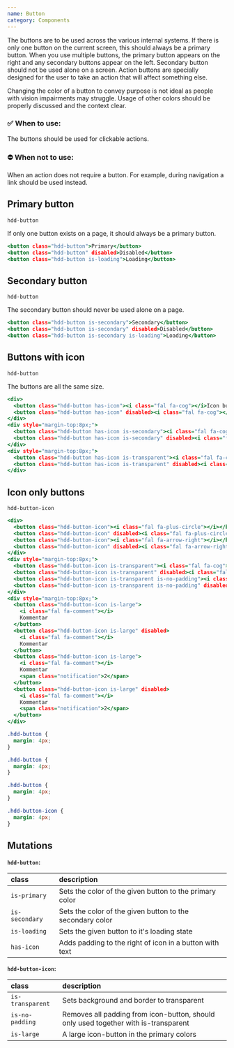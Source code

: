 ```yaml
---
name: Button
category: Components
---
```


The buttons are to be used across the various internal systems. If there is only one button on the current screen, this should always be a primary button. When you use multiple buttons, the primary button appears on the right and any secondary buttons appear on the left. Secondary button should not be used alone on a screen. Action buttons are specially designed for the user to take an action that will affect something else.

Changing the color of a button to convey purpose is not ideal as people with vision impairments may struggle. Usage of other colors should be properly discussed and the context clear.

### ✅ When to use: 
The buttons should be used for clickable actions. 

### ⛔ When not to use:
When an action does not require a button. For example, during navigation a link should be used instead.


## Primary button
`hdd-button`

If only one button exists on a page, it should always be a primary button. 

```primary-button.html
<button class="hdd-button">Primary</button>
<button class="hdd-button" disabled>Disabled</button>
<button class="hdd-button is-loading">Loading</button>
```

## Secondary button
`hdd-button`

The secondary button should never be used alone on a page.

```secondary-button.html
<button class="hdd-button is-secondary">Secondary</button>
<button class="hdd-button is-secondary" disabled>Disabled</button>
<button class="hdd-button is-secondary is-loading">Loading</button>
```

## Buttons with icon
`hdd-button`

The buttons are all the same size.

```with-icon-button.html
<div>
  <button class="hdd-button has-icon"><i class="fal fa-cog"></i>Icon button</button>
  <button class="hdd-button has-icon" disabled><i class="fal fa-cog"></i>Icon button</button>
</div>
<div style="margin-top:8px;">
  <button class="hdd-button has-icon is-secondary"><i class="fal fa-cog"></i>Icon button</button>
  <button class="hdd-button has-icon is-secondary" disabled><i class="fal fa-cog"></i>Icon button</button>
</div>
<div style="margin-top:8px;">
  <button class="hdd-button has-icon is-transparent"><i class="fal fa-cog"></i>Icon button</button>
  <button class="hdd-button has-icon is-transparent" disabled><i class="fal fa-cog"></i>Icon button</button>
</div>
```

## Icon only buttons
`hdd-button-icon`


```icon-button.html
<div>
  <button class="hdd-button-icon"><i class="fal fa-plus-circle"></i></button>
  <button class="hdd-button-icon" disabled><i class="fal fa-plus-circle"></i></button>
  <button class="hdd-button-icon"><i class="fal fa-arrow-right"></i></button>
  <button class="hdd-button-icon" disabled><i class="fal fa-arrow-right"></i></button>
</div>
<div style="margin-top:8px;">
  <button class="hdd-button-icon is-transparent"><i class="fal fa-cog"></i></button>
  <button class="hdd-button-icon is-transparent" disabled><i class="fal fa-cog"></i></button>
  <button class="hdd-button-icon is-transparent is-no-padding"><i class="fal fa-arrow-right"></i></button>
  <button class="hdd-button-icon is-transparent is-no-padding" disabled><i class="fal fa-arrow-right"></i></button>
</div>
<div style="margin-top:8px;">
  <button class="hdd-button-icon is-large">
    <i class="fal fa-comment"></i>
    Kommentar
  </button>
  <button class="hdd-button-icon is-large" disabled>
    <i class="fal fa-comment"></i>
    Kommentar
  </button>
  <button class="hdd-button-icon is-large">
    <i class="fal fa-comment"></i>
    Kommentar
    <span class="notification">2</span>
  </button>
  <button class="hdd-button-icon is-large" disabled>
    <i class="fal fa-comment"></i>
    Kommentar
    <span class="notification">2</span>
  </button>
</div>
```

```primary-button.css  hidden
.hdd-button {
  margin: 4px; 
}
```
```secondary-button.css  hidden
.hdd-button {
  margin: 4px;
}
```
```with-icon-button.css  hidden
.hdd-button {
  margin: 4px;
}
```
```icon-button.css  hidden
.hdd-button-icon {
  margin: 4px;
}
```

## Mutations
**`hdd-button`:**

| class | description|
| :--- | :--- |
| `is-primary` | Sets the color of the given button to the primary color |
| `is-secondary` | Sets the color of the given button to the secondary color |
| `is-loading` | Sets the given button to it's loading state |
| `has-icon` | Adds padding to the right of icon in a button with text |

**`hdd-button-icon`:**

| class | description|
| :--- | :--- |
| `is-transparent` | Sets background and border to transparent |
| `is-no-padding` | Removes all padding from icon-button, should only used together with is-transparent |
| `is-large` | A large icon-button in the primary colors |

